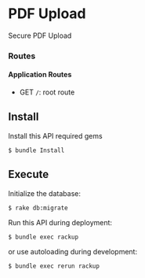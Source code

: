 # PDF Upload

Secure PDF Upload

### Routes

#### Application Routes

- GET `/`: root route

## Install

Install this API required gems

```
$ bundle Install
```

## Execute

Initialize the database:
```
$ rake db:migrate
```

Run this API during deployment:

```
$ bundle exec rackup
```

or use autoloading during development:

```
$ bundle exec rerun rackup
```
